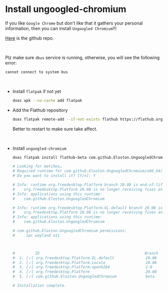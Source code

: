 # Install ungoogled-chromium

If you like `Google Chrome` but don't like that it gathers your personal
information, then you can install `Ungoogled Chromium`!!!

[Here](https://github.com/ungoogled-software/ungoogled-chromium) is the github repo.

</br>

Plz make sure `dbus` service is running, otherwise, you will see the following
error:

```bash
cannot connect to system bus
```

</br>

- Install `flatpak` if not yet

    ```bash
    doas apk --no-cache add flatpak
    ```

- Add the Flathub repository

    ```bash
    doas flatpak remote-add --if-not-exists flathub https://flathub.org/repo/flathub.flatpakrepo
    ```

    Better to restart to make sure take affect.

    </br>


- Install `ungoogled-chromium`


    ```bash
    doas flatpak install flathub-beta com.github.Eloston.UngoogledChromium

    # Looking for matches…
    # Required runtime for com.github.Eloston.UngoogledChromium/x86_64/beta (runtime/org.freedesktop.Platform/x86_64/20.08) found in remote flathub
    # Do you want to install it? [Y/n]: Y

    # Info: runtime org.freedesktop.Platform branch 20.08 is end-of-life, with reason:
    #    org.freedesktop.Platform 20.08 is no longer receiving fixes and security updates. Please update to a supported runtime version.
    # Info: applications using this runtime:
    #    com.github.Eloston.UngoogledChromium

    # Info: runtime org.freedesktop.Platform.GL.default branch 20.08 is end-of-life, with reason:
    #    org.freedesktop.Platform 20.08 is no longer receiving fixes and security updates. Please update to a supported runtime version.
    # Info: applications using this runtime:
    #    com.github.Eloston.UngoogledChromium

    # com.github.Eloston.UngoogledChromium permissions:
    #     ipc wayland x11



    #         ID                                               Branch            Op            Remote                  Download
    #  1. [✓] org.freedesktop.Platform.GL.default              20.08             i             flathub                 105.8 MB / 106.4 MB
    #  2. [✓] org.freedesktop.Platform.Locale                  20.08             i             flathub                 143.3 MB / 322.5 MB
    #  3. [✓] org.freedesktop.Platform.openh264                2.0               i             flathub                   1.8 MB / 1.5 MB
    #  4. [✓] org.freedesktop.Platform                         20.08             i             flathub                 292.7 MB / 270.4 MB
    #  5. [✓] com.github.Eloston.UngoogledChromium             beta              i             flathub-beta             11.0 kB / 10.8 kB

    # Installation complete.

    ```

    </br>
